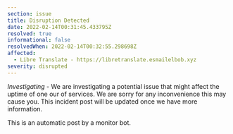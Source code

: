 ```yaml
---
section: issue
title: Disruption Detected
date: 2022-02-14T00:31:45.433795Z
resolved: true
informational: false
resolvedWhen: 2022-02-14T00:32:55.298698Z
affected:
  - Libre Translate - https://libretranslate.esmailelbob.xyz
severity: disrupted
---
```

*Investigating* - We are investigating a potential issue that might affect the uptime of one our of services. We are sorry for any inconvenience this may cause you. This incident post will be updated once we have more information.

This is an automatic post by a monitor bot.
        